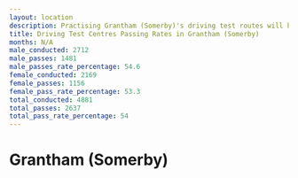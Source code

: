 ```yaml
---
layout: location
description: Practising Grantham (Somerby)'s driving test routes will help you become more confident in your gear-changing abilities.
title: Driving Test Centres Passing Rates in Grantham (Somerby)
months: N/A
male_conducted: 2712
male_passes: 1481
male_passes_rate_percentage: 54.6
female_conducted: 2169
female_passes: 1156
female_pass_rate_percentage: 53.3
total_conducted: 4881
total_passes: 2637
total_pass_rate_percentage: 54
---
```


# Grantham (Somerby)
